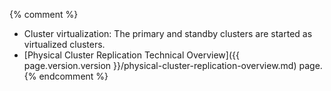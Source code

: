 {% comment %}
- Cluster virtualization: The primary and standby clusters are started as virtualized clusters.
- [Physical Cluster Replication Technical Overview]({{ page.version.version }}/physical-cluster-replication-overview.md) page.
{% endcomment %}